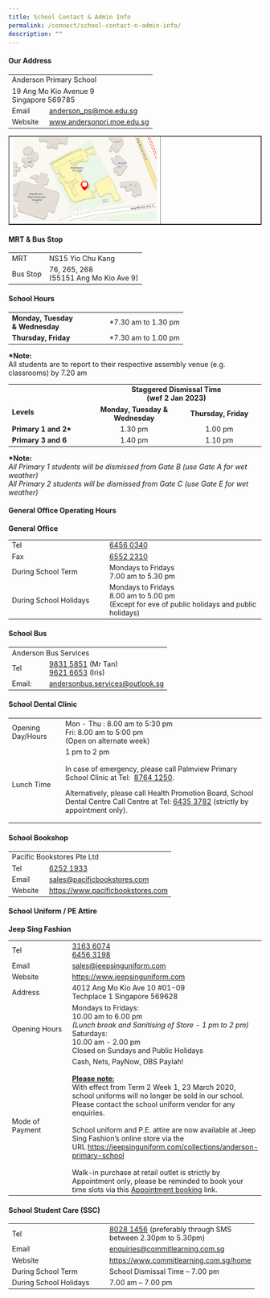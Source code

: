 ```yaml
---
title: School Contact & Admin Info
permalink: /connect/school-contact-n-admin-info/
description: ""
---
```

<h4><strong>Our Address</strong></h4>
<table>
<tbody>
<tr>
<td colspan="2">Anderson Primary School</td>
</tr>
<tr>
<td colspan="2">
<div>19 Ang Mo Kio Avenue 9</div>
<div>Singapore 569785</div>
</td>
</tr>
<tr>
<td width="60px">
<div>Email</div>
</td>
<td>
<div><a href="mailto:anderson_ps@moe.edu.sg" target="">anderson_ps@moe.edu.sg</a></div>
</td>
</tr>
<tr>
<td>
<div>Website</div>
</td>
<td>
<div><a href="https://andersonpri-moe-edu-sg.cwp-stg.sg/connect/www.andersonpri.moe.edu.sg" target="_blank" rel="noopener">www.andersonpri.moe.edu.sg</a></div>
</td>
</tr>
</tbody>
</table>
<table style="border-collapse: collapse; width: 100%;" border="1">
<tbody>
<tr>
<td style="width: 60%;"><img src="/images/addy.png"></td>
<td style="width: 40%;">&nbsp;</td>
</tr>
</tbody>
</table>
<h4><strong>MRT &amp; Bus Stop</strong></h4>
<table>
<tbody>
<tr>
<td width="60px">MRT</td>
<td>NS15 Yio Chu Kang</td>
</tr>
<tr>
<td>Bus Stop</td>
<td>
<div>76, 265, 268</div>
<div>(55151 Ang Mo Kio Ave 9)</div>
</td>
</tr>
</tbody>
</table>
<h4><strong>School Hours</strong></h4>
<table>
<tbody>
<tr>
<td width="180px">
<div><strong>Monday, Tuesday <br>&amp; Wednesday</strong></div>
</td>
<td>
<div>*7.30 am to 1.30 pm</div>
</td>
</tr>
<tr>
<td>
<div><strong>Thursday, Friday</strong></div>
</td>
<td>
<div>*7.30 am to 1.00 pm</div>
</td>
</tr>
</tbody>
</table>
<p><strong>*Note:<br /></strong>All students are to report to their respective assembly venue (e.g. classrooms) by 7.20 am</p>
<table>
<tbody>
<tr>
<td rowspan="2"><br /><br /><strong>Levels</strong></td>
<td style="text-align: center;" colspan="2">
<div><strong>Staggered Dismissal Time</strong></div>
<div><strong>(wef 2 Jan 2023)</strong></div>
</td>
</tr>
<tr>
<td style="text-align: center;"><strong>Monday, Tuesday & Wednesday</strong></td>
<td style="text-align: center;"><strong> Thursday, Friday</strong></td>
</tr>
<tr>
<td width="180px"><strong>Primary 1 and 2*</strong></td>
<td style="text-align: center;" width="180px">1.30 pm</td>
<td style="text-align: center;" width="180px">1.00 pm</td>
</tr>
<tr>
<td><strong>Primary 3 and 6</strong></td>
<td style="text-align: center;">1.40 pm</td>
<td style="text-align: center;">1.10 pm</td>
</tr>
</tbody>
</table>
<p><strong>*Note:<br /></strong><em>All Primary 1 students will be dismissed from Gate B (use Gate A for wet weather)<br /></em><em>All Primary 2 students will be dismissed from Gate C (use Gate E for wet weather)</em></p>
<h4><strong>General Office Operating Hours</strong></h4>
<p><strong>General Office</strong></p>
<table>
<tbody>
<tr>
<td width="180px">
<div>Tel</div>
</td>
<td>
<div><a href="tel:6456 0340" target="">6456 0340</a></div>
</td>
</tr>
<tr>
<td>
<div>Fax</div>
</td>
<td>
<div><a href="tel:6552 2310" target="">6552 2310</a></div>
</td>
</tr>
<tr>
<td>
<div>During School Term</div>
</td>
<td>
<div>Mondays to Fridays</div>
<div>7.00 am to 5.30 pm</div>
</td>
</tr>
<tr>
<td>
<div>During School Holidays</div>
</td>
<td>
<div>Mondays to Fridays</div>
<div>8.00 am to 5.00 pm</div>
<div>(Except for eve of public holidays and public holidays)</div>
</td>
</tr>
</tbody>
</table>
<h4><strong>School Bus</strong></h4>
<table>
<tbody>
<tr>
<td colspan="2">Anderson Bus Services</td>
</tr>
<tr>
<td width="60px">
<div>Tel</div>
</td>
<td>
<div><a href="tel:9831 5851" target="">9831 5851</a>&nbsp;(Mr Tan)</div>
<div><a href="tel:9621 6653" target="">9621 6653</a>&nbsp;(Iris)</div>
</td>
</tr>
<tr>
<td>
<div>Email:</div>
</td>
<td>
<div><a href="mailto:andersonbus.services@outlook.sg" target="">andersonbus.services@outlook.sg</a></div>
</td>
</tr>
</tbody>
</table>
<h4><strong>School Dental Clinic</strong></h4>
<table>
<tbody>

<tr>
<td>
<div>Opening Day/Hours</div>
</td>
<td>
<div>Mon - Thu : 8.00 am to 5:30 pm</div>
<div>Fri: 8.00 am to 5:00 pm</div>
<div>(Open on alternate week)</div>
</td>
</tr>
<tr>
<td>
<div>Lunch Time</div>
</td>
<td>
<div>1 pm to 2 pm</div><br />
	<div>In case of emergency, please call Palmview Primary School Clinic at Tel: 
	&nbsp;<a href="tel:8764 1250" target="">8764 1250</a>.</div>
<p>
<div>Alternatively, please call Health Promotion Board, School Dental Centre Call Centre at Tel:&nbsp;<a href="tel:6435 3782" target="">6435 3782</a> (strictly by appointment only).</div></p>
</td>
</tr>
</tbody>
</table>
<h4><strong>School Bookshop</strong></h4>
<table>
<tbody>
<tr>
<td colspan="2">Pacific Bookstores Pte Ltd</td>
</tr>
<tr>
<td width="60px">
<div>Tel</div>
</td>
<td>
<div><a href="tel:6252 1933" target="">6252 1933</a></div>
</td>
</tr>
<tr>
<td>
<div>Email</div>
</td>
<td>
<div><a href="mailto:sales@pacificbookstores.com" target="">sales@pacificbookstores.com</a></div>
</td>
</tr>
<tr>
<td>
<div>Website</div>
</td>
<td>
<div><a href="https://www.pacificbookstores.com/" target="_blank" rel="noopener">https://www.pacificbookstores.com</a
</td>
</tr>
</tbody>
</table>
<h4><strong>School Uniform / PE Attire</strong></h4>
<p><strong>Jeep Sing Fashion</strong></p>
<table>
<tbody>
<tr>
<td width="150px">
<div>Tel</div>
</td>
<td>
<div><a href="tel:3163 6074" target="">3163 6074</a></div>
<div><a href="tel:6456 3198" target="">6456 3198</a></div>
</td>
</tr>
<tr>
<td>
<div>Email</div>
</td>
<td>
<div><a href="mailto:sales@jeepsinguniform.com" target="">sales@jeepsinguniform.com</a></div>
</td>
</tr>
<tr>
<td>
<div>Website</div>
</td>
<td>
<div><a href="https://www.jeepsinguniform.com/" target="blank">https://www.jeepsinguniform.com</a></div>
</td>
</tr>
<tr>
<td>
<div>Address</div>
</td>
<td>
<div>4012 Ang Mo Kio Ave 10 #01-09</div>
<div>Techplace 1 Singapore 569628</div>
</td>
</tr>
<tr>
<td>
<div>Opening Hours</div>
</td>
<td>
<div>Mondays to Fridays:</div>
<div>10.00 am to 6.00 pm</div>
<div><em>(Lunch break and Sanitising of Store - 1 pm to 2 pm)</em></div>
<div>Saturdays:</div>
<div>10.00 am - 2.00 pm</div>
<div>Closed on Sundays and Public Holidays</div>
</td>
</tr>
<tr>
<td>Mode of Payment</td>
<td>
<div>Cash, Nets, PayNow, DBS Paylah!<br /><br /></div>
<div><strong><u>Please note:</u></strong></div>
<div>With effect from Term 2 Week 1, 23 March 2020, school uniforms will no longer be sold in our school. Please contact the school uniform vendor for any enquiries.<br /><br /></div>
<div>School uniform and P.E. attire are now available at Jeep Sing Fashion&rsquo;s online store via the URL&nbsp;<a href="https://jeepsinguniform.com/collections/anderson-primary-school" target="_blank" rel="noopener">https://jeepsinguniform.com/collections/anderson-primary-school</a><br /><br /></div>
<div>Walk-in purchase at retail outlet is strictly by Appointment only, please be reminded to book your time slots via this&nbsp;<a href="https://jeepsinguniform.com/pages/appointment-booking" target="_blank" rel="noopener">Appointment booking</a>&nbsp;link.</div>
</td>
</tr>
</tbody>
</table>
<h4><strong>School Student Care (SSC)</strong></h4>
<table>
<tbody>
<tr>
<td width="180px">
<div>Tel</div>
</td>
<td>
<div><a href="tel:8028 1456" target="">8028 1456</a>&nbsp;(preferably through SMS<br />between 2.30pm to 5.30pm)</div>
</td>
</tr>
<tr>
<td>
<div>Email</div>
</td>
<td>

<div><a href="mailto:enquiries@commitlearning.com.sg" target="">enquiries@commitlearning.com.sg</a></div>
</td>
</tr>
<tr>
<td>
<div>Website</div>
</td>
<td>
<div><a href="https://www.commitlearning.com.sg/home" target="_blank" rel="noopener">https://www.commitlearning.com.sg/home</a></div>
</td>
</tr>
<tr>
<td>
<div>During School Term</div>
</td>
<td>
<div>School Dismissal Time &ndash; 7.00 pm</div>
</td>
</tr>
<tr>
<td>
<div>During School Holidays</div>
</td>
<td>
<div>7.00 am &ndash; 7.00 pm</div>
</td>
</tr>
</tbody>
</table>